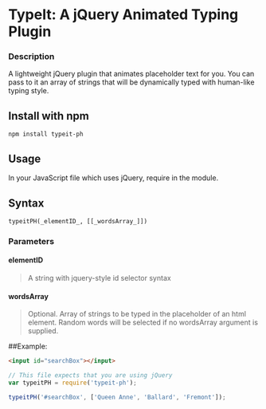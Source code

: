 # TypeIt: A jQuery Animated Typing Plugin

### Description
A lightweight jQuery plugin that animates placeholder text for you. You can pass to it an array of strings that will be dynamically typed with human-like typing style.

## Install with npm

`npm install typeit-ph`

## Usage

In your JavaScript file which uses jQuery, require in the module.


## Syntax
```typeitPH(_elementID_, [[_wordsArray_]])```

### Parameters

#### elementID
>A string with jquery-style id selector syntax

#### wordsArray
>Optional. Array of strings to be typed in the placeholder of an html element. Random words will be selected if no wordsArray argument is supplied.


##Example:

```html
<input id="searchBox"></input>
```

```js
// This file expects that you are using jQuery
var typeitPH = require('typeit-ph');

typeitPH('#searchBox', ['Queen Anne', 'Ballard', 'Fremont']);
```
